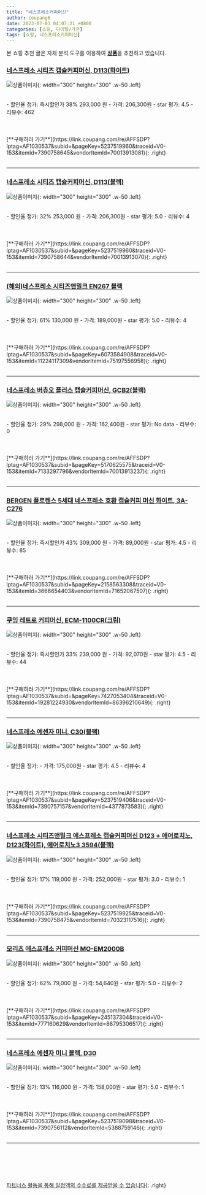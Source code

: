 ```yaml
---
title: "네스프레소커피머신"
author: coupang6
date: 2023-07-03 04:07:21 +0800
categories: [쇼핑, 디이털/가전]
tags: [쇼핑, 네스프레소커피머신]
---
```


본 쇼핑 추천 글은 자체 분석 도구를 이용하여 [**상품**](https://link.coupang.com/a/bao1ui)을 추천하고 있습니다.

### [네스프레소 시티즈 캡슐커피머신, D113(화이트)](https://link.coupang.com/re/AFFSDP?lptag=AF1030537&subid=&pageKey=5237519960&traceid=V0-153&itemId=7390758645&vendorItemId=70013913081)

![상품이미지](https://thumbnail7.coupangcdn.com/thumbnails/remote/230x230ex/image/retail/images/3221675530358874-42698efd-dc6f-4171-be50-befea69d1431.jpg){: width="300" height="300" .w-50 .left}


<br>
- 할인율 정가: 즉시할인가 38%  293,000   원
- 가격: 206,300원
- star 평가: 4.5
- 리뷰수: 462
<br>
<br>
<br>
<br>
[**구매하러 가기**](https://link.coupang.com/re/AFFSDP?lptag=AF1030537&subid=&pageKey=5237519960&traceid=V0-153&itemId=7390758645&vendorItemId=70013913081){: .right}
<br>
<br>

---

### [네스프레소 시티즈 캡슐커피머신, D113(블랙)](https://link.coupang.com/re/AFFSDP?lptag=AF1030537&subid=&pageKey=5237519960&traceid=V0-153&itemId=7390758644&vendorItemId=70013913070)

![상품이미지](https://thumbnail8.coupangcdn.com/thumbnails/remote/230x230ex/image/retail/images/2445852931637711-3ed2b0d8-51f2-4927-aa4c-995327261302.jpg){: width="300" height="300" .w-50 .left}


<br>
- 할인율 정가: 32%  253,000   원
- 가격: 206,300원
- star 평가: 5.0
- 리뷰수: 4
<br>
<br>
<br>
<br>
[**구매하러 가기**](https://link.coupang.com/re/AFFSDP?lptag=AF1030537&subid=&pageKey=5237519960&traceid=V0-153&itemId=7390758644&vendorItemId=70013913070){: .right}
<br>
<br>

---

### [(해외)네스프레소 시티즈앤밀크 EN267 블랙](https://link.coupang.com/re/AFFSDP?lptag=AF1030537&subid=&pageKey=6073584908&traceid=V0-153&itemId=11224117309&vendorItemId=75197556958)

![상품이미지](https://thumbnail8.coupangcdn.com/thumbnails/remote/230x230ex/image/vendor_inventory/images/2018/07/16/10/2/4dfb70f4-284c-4c66-9eee-ab012ecbcd7a.jpg){: width="300" height="300" .w-50 .left}


<br>
- 할인율 정가: 61%  130,000   원
- 가격: 189,000원
- star 평가: 5.0
- 리뷰수: 4
<br>
<br>
<br>
<br>
[**구매하러 가기**](https://link.coupang.com/re/AFFSDP?lptag=AF1030537&subid=&pageKey=6073584908&traceid=V0-153&itemId=11224117309&vendorItemId=75197556958){: .right}
<br>
<br>

---

### [네스프레소 버츄오 플러스 캡슐커피머신, GCB2(블랙)](https://link.coupang.com/re/AFFSDP?lptag=AF1030537&subid=&pageKey=5170625575&traceid=V0-153&itemId=7133297796&vendorItemId=70013913237)

![상품이미지](https://thumbnail7.coupangcdn.com/thumbnails/remote/230x230ex/image/retail/images/3815868855771777-4ca470d2-ab0f-43d7-950d-aa69463c6ecf.jpg){: width="300" height="300" .w-50 .left}


<br>
- 할인율 정가: 29%  298,000   원
- 가격: 162,400원
- star 평가: No data
- 리뷰수: 0
<br>
<br>
<br>
<br>
[**구매하러 가기**](https://link.coupang.com/re/AFFSDP?lptag=AF1030537&subid=&pageKey=5170625575&traceid=V0-153&itemId=7133297796&vendorItemId=70013913237){: .right}
<br>
<br>

---

### [BERGEN 플로렌스 5세대 네스프레소 호환 캡슐커피 머신 화이트, 3A-C276](https://link.coupang.com/re/AFFSDP?lptag=AF1030537&subid=&pageKey=2158563308&traceid=V0-153&itemId=3666654403&vendorItemId=71652067507)

![상품이미지](https://thumbnail10.coupangcdn.com/thumbnails/remote/230x230ex/image/retail/images/6658622297174695-3b52bb5f-ca49-4373-899d-3224fb4f1cd8.png){: width="300" height="300" .w-50 .left}


<br>
- 할인율 정가: 즉시할인가 43%  309,000   원
- 가격: 89,000원
- star 평가: 4.5
- 리뷰수: 85
<br>
<br>
<br>
<br>
[**구매하러 가기**](https://link.coupang.com/re/AFFSDP?lptag=AF1030537&subid=&pageKey=2158563308&traceid=V0-153&itemId=3666654403&vendorItemId=71652067507){: .right}
<br>
<br>

---

### [쿠잉 레트로 커피머신, ECM-1100CR(크림)](https://link.coupang.com/re/AFFSDP?lptag=AF1030537&subid=&pageKey=7427053404&traceid=V0-153&itemId=19281224930&vendorItemId=86396210649)

![상품이미지](https://thumbnail10.coupangcdn.com/thumbnails/remote/230x230ex/image/retail/images/2023/06/27/10/5/b9c3c870-78ff-45ac-a97f-32e41f5899fd.jpg){: width="300" height="300" .w-50 .left}


<br>
- 할인율 정가: 즉시할인가 33%  239,000   원
- 가격: 92,070원
- star 평가: 4.5
- 리뷰수: 44
<br>
<br>
<br>
<br>
[**구매하러 가기**](https://link.coupang.com/re/AFFSDP?lptag=AF1030537&subid=&pageKey=7427053404&traceid=V0-153&itemId=19281224930&vendorItemId=86396210649){: .right}
<br>
<br>

---

### [네스프레소 에센자 미니, C30(블랙)](https://link.coupang.com/re/AFFSDP?lptag=AF1030537&subid=&pageKey=5237519406&traceid=V0-153&itemId=7390757157&vendorItemId=4377873583)

![상품이미지](https://thumbnail8.coupangcdn.com/thumbnails/remote/230x230ex/image/vendor_inventory/4a21/eb6dd40684a96a9dc6c3b01828f202c9b4ec755e3d643474c7cda20e35b2.jpg){: width="300" height="300" .w-50 .left}


<br>
- 할인율 정가: 
- 가격: 175,000원
- star 평가: 4.5
- 리뷰수: 4
<br>
<br>
<br>
<br>
[**구매하러 가기**](https://link.coupang.com/re/AFFSDP?lptag=AF1030537&subid=&pageKey=5237519406&traceid=V0-153&itemId=7390757157&vendorItemId=4377873583){: .right}
<br>
<br>

---

### [네스프레소 시티즈앤밀크 에스프레소 캡슐커피머신 D123 + 에어로치노, D123(화이트), 에어로치노3 3594(블랙)](https://link.coupang.com/re/AFFSDP?lptag=AF1030537&subid=&pageKey=5237519925&traceid=V0-153&itemId=7390758475&vendorItemId=70323117516)

![상품이미지](https://thumbnail7.coupangcdn.com/thumbnails/remote/230x230ex/image/retail/images/5993809327339545-8605b1a1-557c-4aae-9314-a00df8a071d7.jpg){: width="300" height="300" .w-50 .left}


<br>
- 할인율 정가: 17%  119,000   원
- 가격: 252,000원
- star 평가: 3.0
- 리뷰수: 1
<br>
<br>
<br>
<br>
[**구매하러 가기**](https://link.coupang.com/re/AFFSDP?lptag=AF1030537&subid=&pageKey=5237519925&traceid=V0-153&itemId=7390758475&vendorItemId=70323117516){: .right}
<br>
<br>

---

### [모리츠 에스프레소 커피머신 MO-EM2000B](https://link.coupang.com/re/AFFSDP?lptag=AF1030537&subid=&pageKey=245137304&traceid=V0-153&itemId=777160629&vendorItemId=86795306517)

![상품이미지](https://thumbnail6.coupangcdn.com/thumbnails/remote/230x230ex/image/vendor_inventory/5279/e79c361b676d666a2eeab05440375d70914e27bcae776f574fcfa618a746.jpg){: width="300" height="300" .w-50 .left}


<br>
- 할인율 정가: 62%  79,000   원
- 가격: 54,640원
- star 평가: 5.0
- 리뷰수: 2
<br>
<br>
<br>
<br>
[**구매하러 가기**](https://link.coupang.com/re/AFFSDP?lptag=AF1030537&subid=&pageKey=245137304&traceid=V0-153&itemId=777160629&vendorItemId=86795306517){: .right}
<br>
<br>

---

### [네스프레소 에센자 미니 블랙, D30](https://link.coupang.com/re/AFFSDP?lptag=AF1030537&subid=&pageKey=5237519098&traceid=V0-153&itemId=7390756112&vendorItemId=5388759146)

![상품이미지](https://thumbnail10.coupangcdn.com/thumbnails/remote/230x230ex/image/retail/images/3148646794179371-e084c4f5-5427-4b7b-8020-0d567ae7f610.jpg){: width="300" height="300" .w-50 .left}


<br>
- 할인율 정가: 13%  116,000   원
- 가격: 158,000원
- star 평가: 5.0
- 리뷰수: 1
<br>
<br>
<br>
<br>
[**구매하러 가기**](https://link.coupang.com/re/AFFSDP?lptag=AF1030537&subid=&pageKey=5237519098&traceid=V0-153&itemId=7390756112&vendorItemId=5388759146){: .right}
<br>
<br>

---
<br><br><br><br><br> [파트너스 활동을 통해 일정액의 수수료를 제공받을 수 있습니다](https://link.coupang.com/a/bao1ui){: .right}